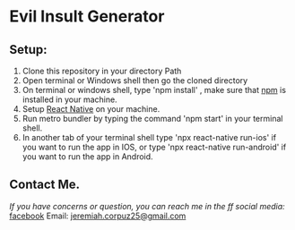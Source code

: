 # Evil Insult Generator

## Setup:
1. Clone this repository in your directory Path
2. Open terminal or Windows shell then go the cloned directory
3. On terminal or windows shell, type 'npm install' , make sure that [npm](https://docs.npmjs.com/downloading-and-installing-node-js-and-npm) is installed in your machine.
4. Setup [React Native](https://reactnative.dev/docs/environment-setup) on your machine.
5. Run metro bundler by typing the command 'npm start' in your terminal shell.
6. In another tab of your terminal shell type 'npx react-native run-ios' if you want to run the app in IOS, or type 'npx react-native run-android' if you want to run the app in Android.


## Contact Me.
*If you have concerns or question, you can reach me in the ff social media:*
[facebook](https://www.facebook.com/jeremiah.corpuz.311/)
Email: jeremiah.corpuz25@gmail.com
